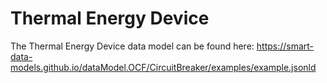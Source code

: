 # Thermal Energy Device

The Thermal Energy Device data model can be found here: https://smart-data-models.github.io/dataModel.OCF/CircuitBreaker/examples/example.jsonld